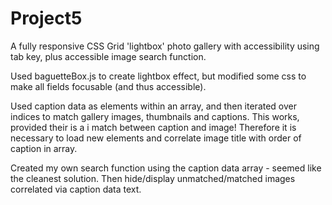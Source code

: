 # Project5
A fully responsive CSS Grid 'lightbox' photo gallery with accessibility using tab key, plus accessible image search function.

Used baguetteBox.js to create lightbox effect, but modified some css to make all fields focusable (and thus accessible).

Used caption data as elements within an array, and then iterated over indices to match gallery images, thumbnails and captions. This works, provided their is a i 
match between caption and image! Therefore it is necessary to load new elements and correlate image title with order of caption in array.

Created my own search function using the caption data array - seemed like the cleanest solution. Then hide/display unmatched/matched images correlated via caption data text.
